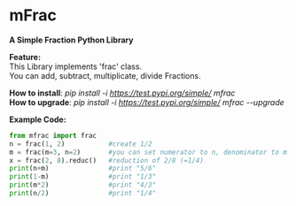 # mFrac
**A Simple Fraction Python Library**

**Feature:**  
This Library implements 'frac' class.  
You can add, subtract, multiplicate, divide Fractions.

**How to install**: *pip install -i https://test.pypi.org/simple/ mfrac*  
**How to upgrade**: *pip install -i https://test.pypi.org/simple/ mfrac --upgrade*


**Example Code:**

```python
from mfrac import frac
n = frac(1, 2)           #create 1/2
m = frac(m=3, n=2)       #you can set numerator to n, denominator to m
x = frac(2, 8).reduc()   #reduction of 2/8 (=1/4)
print(n+m)               #print "5/6"
print(1-m)               #print "1/3"
print(m*2)               #print "4/3"
print(n/2)               #print "1/4"
```
